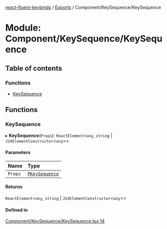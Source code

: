 [react-fluent-keybinds](../README.md) / [Exports](../modules.md) / Component/KeySequence/KeySequence

# Module: Component/KeySequence/KeySequence

## Table of contents

### Functions

- [KeySequence](Component_KeySequence_KeySequence.md#keysequence)

## Functions

### KeySequence

▸ **KeySequence**(`Props`): `ReactElement`\<`any`, `string` \| `JSXElementConstructor`\<`any`\>\>

#### Parameters

| Name | Type |
| :------ | :------ |
| `Props` | [`PKeySequence`](key-sequence.md#pkeysequence) |

#### Returns

`ReactElement`\<`any`, `string` \| `JSXElementConstructor`\<`any`\>\>

#### Defined in

[Component/KeySequence/KeySequence.tsx:14](https://github.com/GageSorrell/FluentReactKeybinds/blob/b173d2b/Source/Component/KeySequence/KeySequence.tsx#L14)
